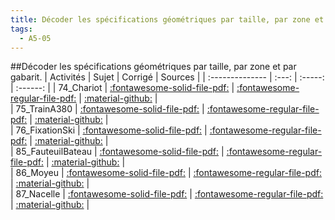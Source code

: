 ```yaml
---
title: Décoder les spécifications géométriques par taille, par zone et par gabarit. 
tags:
  - A5-05
---
```

[comment]: <> (Généré automatiquement par make_all_activitess.py, creation_fichiers_activites)

##Décoder les spécifications géométriques par taille, par zone et par gabarit. 
| Activités | Sujet | Corrigé | Sources  | 
| :-------------- | :---: | :-----: | :------: | 
| 74_Chariot | [:fontawesome-solid-file-pdf:](https://github.com/xpessoles/ALL_PDF/blob/main/PDF/74_Chariot_Sujet.pdf) | [:fontawesome-regular-file-pdf:](https://github.com/xpessoles/ALL_PDF/blob/main/PDF/74_Chariot_Corrige.pdf) | [:material-github:](https://github.com/xpessoles/ExercicesCompetences/tree/main/A5_AnalysePPM/A5_05_Specifications/74_Chariot) |  
| 75_TrainA380 | [:fontawesome-solid-file-pdf:](https://github.com/xpessoles/ALL_PDF/blob/main/PDF/75_TrainA380_Sujet.pdf) | [:fontawesome-regular-file-pdf:](https://github.com/xpessoles/ALL_PDF/blob/main/PDF/75_TrainA380_Corrige.pdf) | [:material-github:](https://github.com/xpessoles/ExercicesCompetences/tree/main/A5_AnalysePPM/A5_05_Specifications/75_TrainA380) |  
| 76_FixationSki | [:fontawesome-solid-file-pdf:](https://github.com/xpessoles/ALL_PDF/blob/main/PDF/76_FixationSki_Sujet.pdf) | [:fontawesome-regular-file-pdf:](https://github.com/xpessoles/ALL_PDF/blob/main/PDF/76_FixationSki_Corrige.pdf) | [:material-github:](https://github.com/xpessoles/ExercicesCompetences/tree/main/A5_AnalysePPM/A5_05_Specifications/76_FixationSki) |  
| 85_FauteuilBateau | [:fontawesome-solid-file-pdf:](https://github.com/xpessoles/ALL_PDF/blob/main/PDF/85_FauteuilBateau_Sujet.pdf) | [:fontawesome-regular-file-pdf:](https://github.com/xpessoles/ALL_PDF/blob/main/PDF/85_FauteuilBateau_Corrige.pdf) | [:material-github:](https://github.com/xpessoles/ExercicesCompetences/tree/main/A5_AnalysePPM/A5_05_Specifications/85_FauteuilBateau) |  
| 86_Moyeu | [:fontawesome-solid-file-pdf:](https://github.com/xpessoles/ALL_PDF/blob/main/PDF/86_Moyeu_Sujet.pdf) | [:fontawesome-regular-file-pdf:](https://github.com/xpessoles/ALL_PDF/blob/main/PDF/86_Moyeu_Corrige.pdf) | [:material-github:](https://github.com/xpessoles/ExercicesCompetences/tree/main/A5_AnalysePPM/A5_05_Specifications/86_Moyeu) |  
| 87_Nacelle | [:fontawesome-solid-file-pdf:](https://github.com/xpessoles/ALL_PDF/blob/main/PDF/87_Nacelle_Sujet.pdf) | [:fontawesome-regular-file-pdf:](https://github.com/xpessoles/ALL_PDF/blob/main/PDF/87_Nacelle_Corrige.pdf) | [:material-github:](https://github.com/xpessoles/ExercicesCompetences/tree/main/A5_AnalysePPM/A5_05_Specifications/87_Nacelle) |  

